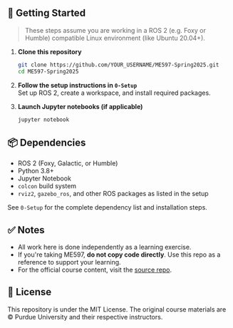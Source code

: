 ## 🚀 Getting Started

> These steps assume you are working in a ROS 2 (e.g. Foxy or Humble) compatible Linux environment (like Ubuntu 20.04+).

1. **Clone this repository**
   ```bash
   git clone https://github.com/YOUR_USERNAME/ME597-Spring2025.git
   cd ME597-Spring2025
   ```

2. **Follow the setup instructions in `0-Setup`**  
   Set up ROS 2, create a workspace, and install required packages.

3. **Launch Jupyter notebooks (if applicable)**
   ```bash
   jupyter notebook
   ```

## 📦 Dependencies

- ROS 2 (Foxy, Galactic, or Humble)
- Python 3.8+
- Jupyter Notebook
- `colcon` build system
- `rviz2`, `gazebo_ros`, and other ROS packages as listed in the setup

See `0-Setup` for the complete dependency list and installation steps.

## ✅ Notes

- All work here is done independently as a learning exercise.
- If you're taking ME597, **do not copy code directly**. Use this repo as a reference to support your learning.
- For the official course content, visit the [source repo](https://github.com/Purdue-ME597/ME597-Spring2025).

## 📖 License

This repository is under the MIT License. The original course materials are © Purdue University and their respective instructors.
